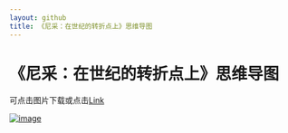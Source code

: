 ```yaml
---
layout: github
title: 《尼采：在世纪的转折点上》思维导图
---
```


# 《尼采：在世纪的转折点上》思维导图

可点击图片下载或点击[Link ](http://www.luolei.site/source/images/nicai.png)

[![image](http://www.luolei.site/source/images/nicai.png)](http://www.luolei.site/source/images/nicai.png)




